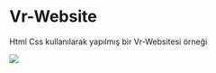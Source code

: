 <h1> Vr-Website </h1>
<p> Html Css kullanılarak yapılmış bir Vr-Websitesi örneği </p>
<img src="/VR-Website/images/vr.gif" />
